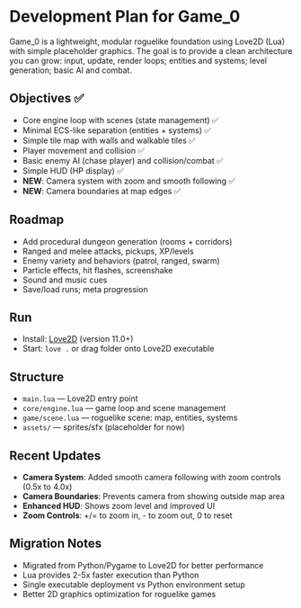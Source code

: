 # Development Plan for Game_0

Game_0 is a lightweight, modular roguelike foundation using Love2D (Lua) with simple placeholder graphics. The goal is to provide a clean architecture you can grow: input, update, render loops; entities and systems; level generation; basic AI and combat.

## Objectives ✅
- Core engine loop with scenes (state management) ✅
- Minimal ECS-like separation (entities + systems) ✅
- Simple tile map with walls and walkable tiles ✅
- Player movement and collision ✅
- Basic enemy AI (chase player) and collision/combat ✅
- Simple HUD (HP display) ✅
- **NEW**: Camera system with zoom and smooth following ✅
- **NEW**: Camera boundaries at map edges ✅

## Roadmap
- Add procedural dungeon generation (rooms + corridors)
- Ranged and melee attacks, pickups, XP/levels
- Enemy variety and behaviors (patrol, ranged, swarm)
- Particle effects, hit flashes, screenshake
- Sound and music cues
- Save/load runs; meta progression

## Run
- Install: [Love2D](https://love2d.org/) (version 11.0+)
- Start: `love .` or drag folder onto Love2D executable

## Structure
- `main.lua` — Love2D entry point
- `core/engine.lua` — game loop and scene management
- `game/scene.lua` — roguelike scene: map, entities, systems
- `assets/` — sprites/sfx (placeholder for now)

## Recent Updates
- **Camera System**: Added smooth camera following with zoom controls (0.5x to 4.0x)
- **Camera Boundaries**: Prevents camera from showing outside map area
- **Enhanced HUD**: Shows zoom level and improved UI
- **Zoom Controls**: +/= to zoom in, - to zoom out, 0 to reset

## Migration Notes
- Migrated from Python/Pygame to Love2D for better performance
- Lua provides 2-5x faster execution than Python
- Single executable deployment vs Python environment setup
- Better 2D graphics optimization for roguelike games

